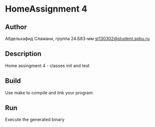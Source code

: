 # HomeAssignment 4
## Author

Абдельхафид Сламани, группа 24.Б83-мм
st130302@student.spbu.ru
## Description
Home assingment 4 - classes init and test 
## Build
Use make to compile and link your program
## Run 
Execute the generated binary